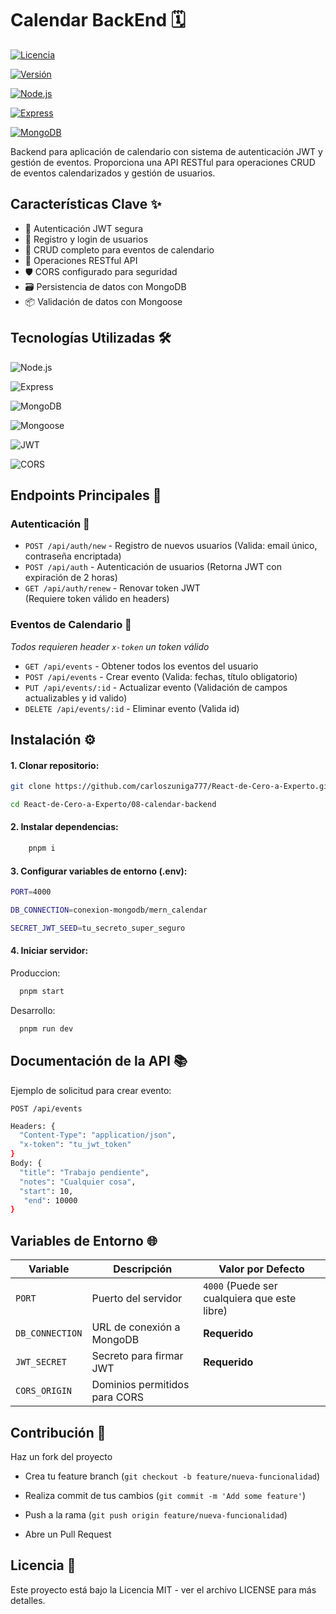 # Calendar BackEnd 🗓️

[![Licencia](https://img.shields.io/badge/Licencia-MIT-blue.svg)](https://opensource.org/licenses/MIT)

[![Versión](https://img.shields.io/badge/Versión-1.0.0-brightgreen.svg)]()

[![Node.js](https://img.shields.io/badge/Node.js-18.x-green)](https://nodejs.org/)

[![Express](https://img.shields.io/badge/Express-4.x-blue)](https://expressjs.com/)

[![MongoDB](https://img.shields.io/badge/MongoDB-6.x-green)](https://www.mongodb.com/)


Backend para aplicación de calendario con sistema de autenticación JWT y gestión de eventos. Proporciona una API RESTful para operaciones CRUD de eventos calendarizados y gestión de usuarios.

## Características Clave ✨
- 🔐 Autenticación JWT segura
- 👤 Registro y login de usuarios
- 📅 CRUD completo para eventos de calendario
- 🔄 Operaciones RESTful API
- 🛡️ CORS configurado para seguridad
- 🗃️ Persistencia de datos con MongoDB
- 📦 Validación de datos con Mongoose

## Tecnologías Utilizadas 🛠️
![Node.js](https://img.shields.io/badge/-Node.js-339933?logo=node.js&logoColor=white)

![Express](https://img.shields.io/badge/-Express-000000?logo=express&logoColor=white)

![MongoDB](https://img.shields.io/badge/-MongoDB-47A248?logo=mongodb&logoColor=white)

![Mongoose](https://img.shields.io/badge/-Mongoose-880000?logo=mongoose&logoColor=white)

![JWT](https://img.shields.io/badge/-JWT-000000?logo=jsonwebtokens&logoColor=white)

![CORS](https://img.shields.io/badge/-CORS-000000?logo=cors&logoColor=white)

## Endpoints Principales 🔌

### Autenticación 🔑
- `POST /api/auth/new` - Registro de nuevos usuarios (Valida: email único, contraseña encriptada) 
- `POST /api/auth` -  Autenticación de usuarios (Retorna JWT con expiración de 2 horas)
- `GET /api/auth/renew` -  Renovar token JWT  
  (Requiere token válido en headers)

### Eventos de Calendario 📅
_Todos requieren header `x-token` un token válido_

- `GET /api/events` - Obtener todos los eventos del usuario  
- `POST /api/events` - Crear evento  (Valida: fechas, título obligatorio)
- `PUT /api/events/:id` - Actualizar evento  (Validación de campos actualizables y id valido)
- `DELETE /api/events/:id` - Eliminar evento   (Valida id)

## Instalación ⚙️

#### 1. Clonar repositorio:
```bash
git clone https://github.com/carloszuniga777/React-de-Cero-a-Experto.git

cd React-de-Cero-a-Experto/08-calendar-backend
```

#### 2. Instalar dependencias:
```bash
    pnpm i
```

#### 3. Configurar variables de entorno (.env):

```bash
PORT=4000

DB_CONNECTION=conexion-mongodb/mern_calendar

SECRET_JWT_SEED=tu_secreto_super_seguro

```


#### 4. Iniciar servidor:

  Produccion:

  ```bash
    pnpm start
  ```

  Desarrollo:

  ```bash
    pnpm run dev
  ```  

## Documentación de la API 📚 

Ejemplo de solicitud para crear evento:


`POST /api/events`

```bash
Headers: {
  "Content-Type": "application/json",
  "x-token": "tu_jwt_token"
}
Body: {
  "title": "Trabajo pendiente",
  "notes": "Cualquier cosa",
  "start": 10,
   "end": 10000
}
```

## Variables de Entorno 🌐

| Variable       | Descripción                  | Valor por Defecto       |
|----------------|------------------------------|-------------------------|
| `PORT`         | Puerto del servidor          | `4000` (Puede ser cualquiera que este libre)                  |
| `DB_CONNECTION`  | URL de conexión a MongoDB    | **Requerido**       |
| `JWT_SECRET`   | Secreto para firmar JWT      | **Requerido**           |
| `CORS_ORIGIN`  | Dominios permitidos para CORS|  |



## Contribución 🤝
Haz un fork del proyecto

- Crea tu feature branch (`git checkout -b feature/nueva-funcionalidad`)

- Realiza commit de tus cambios (`git commit -m 'Add some feature'`)

- Push a la rama (`git push origin feature/nueva-funcionalidad`)

- Abre un Pull Request

## Licencia 📄
Este proyecto está bajo la Licencia MIT - ver el archivo LICENSE para más detalles.